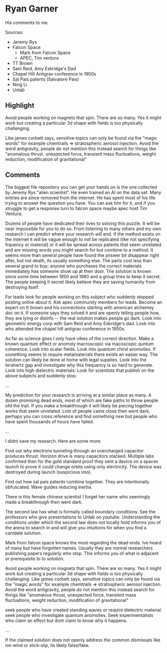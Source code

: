 # Ryan Garner

His comments to me.

Sources:
- Jeremy Rys
- Falcon Space
  - Mark from Falcon Space
  - APEC, Tim ventura
- TT Brown
- Sam Reid, Amy Eskridge's Dad
- Chapel Hill Antigrav conference in 1950s
- Sal Pais patents (Salvatore Pais)
- Ning Li
- Unlab

## Highlight

Avoid people working on magnets that spin. There are so many. Yes it might work but creating a particular 3d shape with fields is too physically challenging.

Like james corbett says, sensitive topics can only be found via the "magic words" for example chemtrails => stratospheric aerosol injection. Avoid the word antigravity, people do not mention this instead search for things like "anomalous thrust, unexpected force, transient mass fluctuations, weight reduction, modification of gravitational"

## Comments

The biggest file repository you can get your hands on is the one collected by Jeremy Rys "alien scientist". He even trained an AI on the data set. Many entries are since removed from the internet. He has spent most of his life trying to answer the question you have. You can ask him for it, and if you struggle to get a response turn to falcon space maybe apec host Tim Ventura. 

Dozens of people have dedicated their lives to solving this puzzle. It will be near impossible for you to do so. From listening to many others and my own research I can predict where your research will end. If the method exists on the internet it will be vague enough to not be replicated (like not specifying frquency or material) or it will be spread across patents that seem unrelated and are missing words you might search for but combine to a method. It seems more than several people have found the answer bit disappear right after, but not death, its usually something else. The parts cost less than several grand to buy; anyone who purchases the correct materials immediately has someone show up at their door. The solution is known since some time between 1950 and 1980 and a group tries to keep it secret. The people keeping it secret likely believe they are saving humanity from destroying itself. 

For leads look for people working on this subject who suddenly stopped posting online about it. Ask apec community members for leads. Become an expert on tt brown and his connections starting with american alchemey doc on it. If someone says they solved it and are openly telling people how, they are lying or disinfo -- the real solution makes people go dark. Look into geometric energy corp with Sam Reid and Amy Eskridge's dad. Look into who attended the chapel hill antigrav conference in 1950s.

As far as science goes I only have vibes of the correct direction. Make a known quantum effect or anomoly macroscopic via macoscopic quntum coherence. Look into scalar fields. Look into quantum chiral anomolies. If something seems to require metamaterials there exists an easier way. The solution can likely be done at home with legal supplies. Look into the terahertz gap and investigate why this frequency is so hard to generate. Look into high dielectric materials. Look for scientists that publish on the above subjects and suddenly stop.

...

My prediction for your research is arriving at a similar place as many. A dozen promising dead ends, most of which are fake paths to throw people ofd the trail. If you make a breakthrough it will likely be piecing together works that seem unrelated. Lots of people came close then went dark, perhaps you can cross reference and find something new but people who have spent thousands of hours have failed.

...

I didnt save my research. Here are some more:

Find out why electrons tunneling through an overcharged capacitor produces thrust. Horizon drive is many capacitors stacked. Multiple labs confirmed then for the gold standard proof they sent a device on a spacex launch to prove it could change orbits using only electricity. The device was destroyed during launch (suspicious imo).

Find out how sal pais patents combine together. They are intentionally obfuscated. Wave guides reducing inertia.

There is this female chinese scientist I forget her name who seemingly made a breakthrough then went dark. 

The second law has what is formally called boundary conditions. See the professors who give presentations to Unlab on youtube.  Understanding the conditions under which the second law does not locally hold informs you of the arena to search in and will give you intuitions for when you find a canidate solution. 

Mark from falcon space knows the most regarding the dead ends. Ive heard of many but have forgotten names. Usually they are normal researchers publishing papers regularly who stop. This informs you of what is adjacent or prerequisite to to solution. 

Avoid people working on magnets that spin. There are so many. Yes it might work but creating a particular 3d shape with fields is too physically challenging. Like james corbett says, sensitive topics can only be found via the "magic words" for example chemtrails => stratospheric aerosol injection. Avoid the word antigravity, people do not mention this instead search for things like "anomalous thrust, unexpected force, transient mass fluctuations, weight reduction, modification of gravitational"

seek people who have created standing waves or require dielectric material. seek people who investigate quantum anomolies. Seek experimentalists who claim an effect but dont claim to know why it happens.

...

If the claimed solution does not openly address the common dismissals like ion wind or stick-slip, its likely false/fake.
